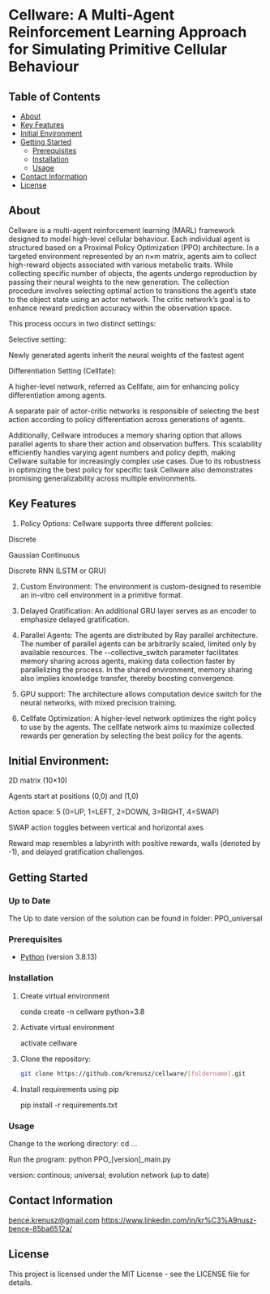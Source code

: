# Cellware: A Multi-Agent Reinforcement Learning Approach for Simulating Primitive Cellular Behaviour

## Table of Contents

- [About](#about)
- [Key Features](#key_features)
- [Initial Environment](#initial_environment)
- [Getting Started](#getting-started)
  - [Prerequisites](#prerequisites)
  - [Installation](#installation)
  - [Usage](#usage)
- [Contact Information](#contact_information)
- [License](#license)

## About
Cellware is a multi-agent reinforcement learning (MARL) framework designed to model high-level cellular behaviour. Each individual agent is structured based on a Proximal Policy Optimization (PPO) architecture. In a targeted environment represented by an n×m matrix, agents aim to collect high-reward objects associated with various metabolic traits. While collecting specific number of objects, the agents undergo reproduction by passing their neural weights to the new generation. The collection procedure involves selecting optimal action to transitions the agent’s state to the object state using an actor network. The critic network’s goal is to enhance reward prediction accuracy within the observation space. 

 This process occurs in two distinct settings: 

Selective setting: 

Newly generated agents inherit the neural weights of the fastest agent 

Differentiation Setting (Cellfate): 

A higher-level network, referred as Cellfate, aim for enhancing policy differentiation among agents. 

A separate pair of actor-critic networks is responsible of selecting the best action according to policy differentiation across generations of agents. 

Additionally, Cellware introduces a memory sharing option that allows parallel agents to share their action and observation buffers. This scalability efficiently handles varying agent numbers and policy depth, making Cellware suitable for increasingly complex use cases. Due to its robustness in optimizing the best policy for specific task Cellware also demonstrates promising generalizability across multiple environments. 


## Key Features
1. Policy Options: Cellware supports three different policies: 

Discrete 

Gaussian Continuous 

Discrete RNN (LSTM or GRU) 

2. Custom Environment: The environment is custom-designed to resemble an in-vitro cell environment in a primitive format. 

3. Delayed Gratification: An additional GRU layer serves as an encoder to emphasize delayed gratification. 

4. Parallel Agents: The agents are distributed by Ray parallel architecture. The number of parallel agents can be arbitrarily scaled, limited only by available resources. The --collective_switch parameter facilitates memory sharing across agents, making data collection faster by parallelizing the process. In the shared environment, memory sharing also implies knowledge transfer, thereby boosting convergence. 

5. GPU support: The architecture allows computation device switch for the neural networks, with mixed precision training. 

6. Cellfate Optimization: A higher-level network optimizes the right policy to use by the agents. The cellfate network aims to maximize collected rewards per generation by selecting the best policy for the agents.
   
## Initial Environment: 

2D matrix (10×10) 

Agents start at positions (0,0) and (1,0) 

Action space: 5 (0=UP, 1=LEFT, 2=DOWN, 3=RIGHT, 4=SWAP) 

SWAP action toggles between vertical and horizontal axes 

Reward map resembles a labyrinth with positive rewards, walls (denoted by -1), and delayed gratification challenges. 

## Getting Started
### Up to Date
The Up to date version of the solution can be found in folder: PPO_universal
### Prerequisites

- [Python](https://www.python.org/) (version 3.8.13)

### Installation

1. Create virtual environment
   
   conda create -n cellware python=3.8

3. Activate virtual environment
   
   activate cellware
  
5. Clone the repository:

   ```bash
   git clone https://github.com/krenusz/cellware/[foldername].git
   
6. Install requirements using pip
     
   pip install -r requirements.txt
   
### Usage

Change to the working directory: cd ...

Run the program: python PPO_[version]_main.py

version: continous; universal; evolution network (up to date) 

## Contact Information
bence.krenusz@gmail.com
https://www.linkedin.com/in/kr%C3%A9nusz-bence-85ba6512a/

## License

This project is licensed under the MIT License - see the LICENSE file for details.
